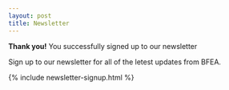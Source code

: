 ```yaml
---
layout: post
title: Newsletter
---
```


<div class="alert alert-success" role="alert">
  <strong>Thank you!</strong> You successfully signed up to our newsletter
</div>

Sign up to our newsletter for all of the letest updates from BFEA.

{% include newsletter-signup.html %}
